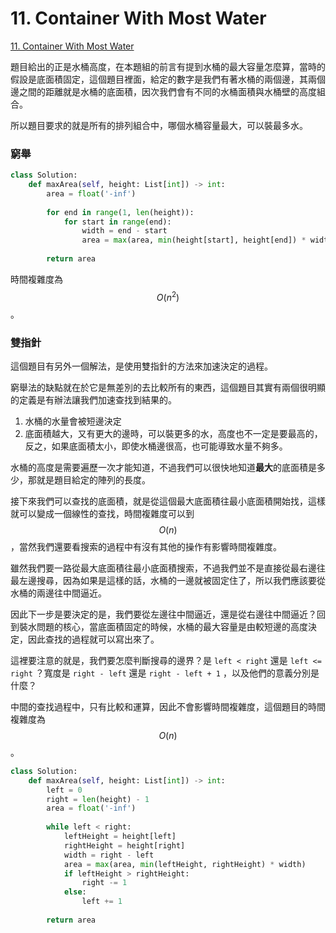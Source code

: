 # 11. Container With Most Water

[11. Container With Most Water](https://leetcode.com/problems/container-with-most-water/)

題目給出的正是水桶高度，在本題組的前言有提到水桶的最大容量怎麼算，當時的假設是底面積固定，這個題目裡面，給定的數字是我們有著水桶的兩個邊，其兩個邊之間的距離就是水桶的底面積，因次我們會有不同的水桶面積與水桶壁的高度組合。

所以題目要求的就是所有的排列組合中，哪個水桶容量最大，可以裝最多水。

### 窮舉

```python
class Solution:
    def maxArea(self, height: List[int]) -> int:
        area = float('-inf')
        
        for end in range(1, len(height)):
            for start in range(end):
                width = end - start
                area = max(area, min(height[start], height[end]) * width)
                
        return area
```

時間複雜度為 $$O(n^{2})$$ 。

### 雙指針

這個題目有另外一個解法，是使用雙指針的方法來加速決定的過程。

窮舉法的缺點就在於它是無差別的去比較所有的東西，這個題目其實有兩個很明顯的定義是有辦法讓我們加速查找到結果的。

1. 水桶的水量會被短邊決定
2. 底面積越大，又有更大的邊時，可以裝更多的水，高度也不一定是要最高的，反之，如果底面積太小，即使水桶邊很高，也可能導致水量不夠多。

水桶的高度是需要遍歷一次才能知道，不過我們可以很快地知道**最大**的底面積是多少，那就是題目給定的陣列的長度。

接下來我們可以查找的底面積，就是從這個最大底面積往最小底面積開始找，這樣就可以變成一個線性的查找，時間複雜度可以到 $$O(n)$$ ，當然我們還要看搜索的過程中有沒有其他的操作有影響時間複雜度。

雖然我們要一路從最大底面積往最小底面積搜索，不過我們並不是直接從最右邊往最左邊搜尋，因為如果是這樣的話，水桶的一邊就被固定住了，所以我們應該要從水桶的兩邊往中間逼近。

因此下一步是要決定的是，我們要從左邊往中間逼近，還是從右邊往中間逼近？回到裝水問題的核心，當底面積固定的時候，水桶的最大容量是由較短邊的高度決定，因此查找的過程就可以寫出來了。

這裡要注意的就是，我們要怎麼判斷搜尋的邊界？是 `left < right` 還是 `left <= right` ？寬度是 `right - left` 還是 `right - left + 1` ，以及他們的意義分別是什麼？

中間的查找過程中，只有比較和運算，因此不會影響時間複雜度，這個題目的時間複雜度為 $$O(n) $$ 。

```python
class Solution:
    def maxArea(self, height: List[int]) -> int:
        left = 0
        right = len(height) - 1
        area = float('-inf')
        
        while left < right:
            leftHeight = height[left]
            rightHeight = height[right]
            width = right - left
            area = max(area, min(leftHeight, rightHeight) * width)
            if leftHeight > rightHeight:
                right -= 1
            else:
                left += 1
                
        return area
```


